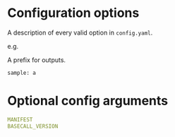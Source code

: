 # Configuration options

A description of every valid option in `config.yaml`.

e.g.

A prefix for outputs.

```
sample: a
```

# Optional config arguments
```yaml
MANIFEST
BASECALL_VERSION
```
